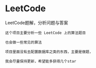 # LeetCode
LeetCode题解，分析问题与答案

```
这个项目主要分析一些 LeetCode 上的算法题目

也会做一些常见的算法

项目里面没有去配置数据库之类的东西，主要是做题，

我会尽量保持更新，希望能多获得几个star
```
